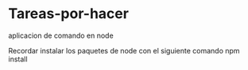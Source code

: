 # Tareas-por-hacer
aplicacion de comando en node

Recordar instalar los paquetes de node con el siguiente comando
npm install
